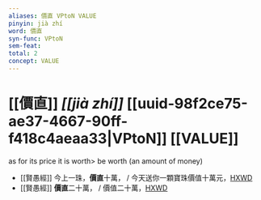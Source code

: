 ```yaml
---
aliases: 價直 VPtoN VALUE
pinyin: jià zhí
word: 價直
syn-func: VPtoN
sem-feat: 
total: 2
concept: VALUE 
---
```

# [[價直]] *[[jià zhí]]*  [[uuid-98f2ce75-ae37-4667-90ff-f418c4aeaa33|VPtoN]] [[VALUE]]
as for its price it is worth> be worth (an amount of money)
 - [[賢愚經]] 今上一珠，**價直**十萬， / 今天送你一顆寶珠價值十萬元，[HXWD](https://hxwd.org/textview.html?location=KR6b0059_T_005-0382c.18)
 - [[賢愚經]] **價直**二十萬， / 價值二十萬，[HXWD](https://hxwd.org/textview.html?location=KR6b0059_T_005-0382c.36)